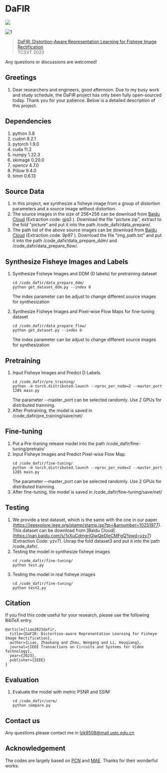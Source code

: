 # DaFIR
<p>
    <a href='https://ieeexplore.ieee.org/stamp/stamp.jsp?tp=&arnumber=10251977' target="_blank"><img src="https://img.shields.io/badge/Paper-IEEE-blue"></a>
</p>

![1](https://user-images.githubusercontent.com/91788329/235635829-b7536568-6723-4059-9ffd-56a6e3ee7839.png)

> [DaFIR: Distortion-Aware Representation Learning for Fisheye Image Rectification](https://ieeexplore.ieee.org/stamp/stamp.jsp?tp=&arnumber=10251977)  
> TCSVT 2023

Any questions or discussions are welcomed!

## Greetings
1. Dear researchers and engineers, good afternoon. Due to my busy work and study schedule, the DaFIR project has only been fully open-sourced today. Thank you for your patience. 
Below is a detailed description of this project.

## Dependencies
1. python 3.8
2. cudnn 8.2.1
3. pytorch 1.9.0
4. cuda 11.2
5. numpy 1.22.3
6. skimage 0.20.0
7. opencv 4.7.0
8. Pillow 9.4.0
9. timm 0.6.13

## Source Data
1. In this project, we synthesize a fisheye image from a group of distortion parameters and a source image without distortion.
2. The source images in the size of 256*256 can be download from [Baidu Cloud](https://pan.baidu.com/s/1M2653RTWun1vDaj1BFPF2A?pwd=gjq3) (Extraction code: gjq3 ). Download the file "picture.zip",
extract to the fold "picture" and put it into the path /code_dafir/data_prepare/. 
3. The path list of the above source images can be download from [Baidu Cloud](https://pan.baidu.com/s/1y1YEH4NZK51KjOfpJB8TMw?pwd=9p97) (Extraction code: 9p97 ). Download the file "img_path.txt"
and put it into the path /code_dafir/data_prepare_ddm/ and /code_dafir/data_prepare_flow/.

## Synthesize Fisheye Images and Labels
1. Synthesize Fisheye Images and DDM (D labels) for pretraining dataset
   ```
   cd /code_dafir/data_prepare_ddm/
   python get_dataset_ddm.py --index 0
   ```
   The index parameter can be adjust to change different source images for synthesization
   
2. Synthesize Fisheye Images and Pixel-wise Flow Maps for fine-tuning dataset 
   ```
   cd /code_dafir/data_prepare_flow/
   python get_dataset.py --index 0
   ```
   The index parameter can be adjust to change different source images for synthesization

## Pretraining
1. Input Fisheye Images and Predict D Labels.
   ```
   cd /code_dafir/pre_training/
   python -m torch.distributed.launch --nproc_per_node=2 --master_port 1285 main.py
   ```
   The parameter --master_port can be selected randomly. Use 2 GPUs for distributed trainning.
2. After Pretraining, the model is saved in /code_dafir/pre_training/save/net/

## Fine-tuning
1. Put a Pre-traning release model into the path /code_dafir/fine-tuning/pretrain/
2. Input Fisheye Images and Predict Pixel-wise Flow Map.
   ```
   cd /code_dafir/fine-tuning/
   python -m torch.distributed.launch --nproc_per_node=2 --master_port 1285 main.py
   ```
   The parameter --master_port can be selected randomly. Use 2 GPUs for distributed trainning.
3. After fine-tuning, the model is saved in /code_dafir/fine-tuning/save/net/

## Testing
1. We provide a test dataset, which is the same with the one in our paper (https://ieeexplore.ieee.org/stamp/stamp.jsp?tp=&arnumber=10251977). This dataset can be download from
   [Baidu Cloud] (https://pan.baidu.com/s/1xXuCdmgrjGlwQeDIeCMFgQ?pwd=yzv7)(Extraction Code: yzv7). Unrap the fold dataset3 and put it into the path /code_dafir/.
2. Testing the model in synthesize fisheye images
   ```
   cd /code_dafir/fine-tuning/
   python test.py
   ```
3. Testing the model in real fisheye images
   ```
   cd /code_dafir/fine-tuning/
   python test2.py
   ```

## Citation

If you find this code useful for your research, please use the following BibTeX entry.

  ```
  @article{liao2023dafir,
    title={DaFIR: Distortion-aware Representation Learning for Fisheye Image Rectification},
    author={Liao, Zhaokang and Zhou, Wengang and Li, Houqiang},
    journal={IEEE Transactions on Circuits and Systems for Video Technology},
    year={2023},
    publisher={IEEE}
  }
  ```

     
## Evaluation 
1. Evaluate the model with metric PSNR and SSIM
   ```
   cd /code_dafir/core/
   python compare.py
   ```

## Contact us 
  Any questions please contact me in lzk9508@mail.ustc.edu.cn

## Acknowledgement
The codes are largely based on [PCN](https://github.com/uof1745-cmd/PCN) and [MAE](https://github.com/facebookresearch/mae). Thanks for their wonderful works.
